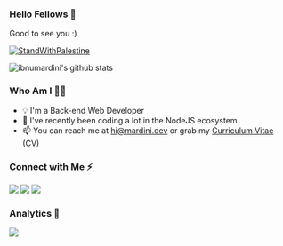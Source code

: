 ### Hello Fellows 👋

Good to see you :)

[![StandWithPalestine](https://raw.githubusercontent.com/Safouene1/support-palestine-banner/master/StandWithPalestine.svg)](https://github.com/Safouene1/support-palestine-banner/Markdown-pages/Support.md)

![ibnumardini's github stats](https://github-readme-stats.vercel.app/api?username=ibnumardini&show_icons=true&count_private=true&bg_color=30,e96443,904e95&title_color=fff&text_color=fff&icon_color=fff)

### Who Am I 👨‍💻
- 💡 I'm a Back-end Web Developer
- 🌱 I've recently been coding a lot in the NodeJS ecosystem
- 📫 You can reach me at hi@mardini.dev or grab my [Curriculum Vitae (CV)](https://s.id/fatkur-cv-download)

### Connect with Me ⚡️
<a href="https://t.me/ibnumardini"><img src="https://img.shields.io/badge/-Telegram-0077B5?style=flat&logo=Telegram&logoColor=white"/></a>
<a href="https://www.linkedin.com/in/ibnumardini/"><img src="https://img.shields.io/badge/-LinkedIn-0077B5?style=flat&logo=Linkedin&logoColor=white"/></a>
<a href="https://www.facebook.com/ibnumardini/"><img src="https://img.shields.io/badge/-Facebook-0077B5?style=flat&logo=Facebook&logoColor=white"/></a>

### Analytics 🚀
![](https://komarev.com/ghpvc/?username=ibnumardini&color=green)
